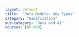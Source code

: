 ```yaml
---
layout: default
title:  "Data Models: Key Types"
category: "Gamification"
sub-category: "Data and AI"
courses: [DP-600]
---
```

